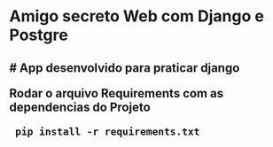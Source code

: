 <h1 aligh="center"> Amigo secreto Web com Django e Postgre <h2>
# App desenvolvido para praticar django


Rodar o arquivo Requirements com as dependencias do Projeto

```
 pip install -r requirements.txt
```
